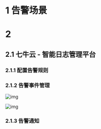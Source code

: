 # 1 告警场景

# 2 

## 2.1 七牛云 - 智能日志管理平台

### 2.1.1 配置告警规则



### 2.1.2 告警事件管理

![img](https://pandora-kibana.qiniu.com/alert/new_overview.png)



![img](https://pandora-kibana.qiniu.com/alert/timeline.png)

### 2.1.3 告警通知


